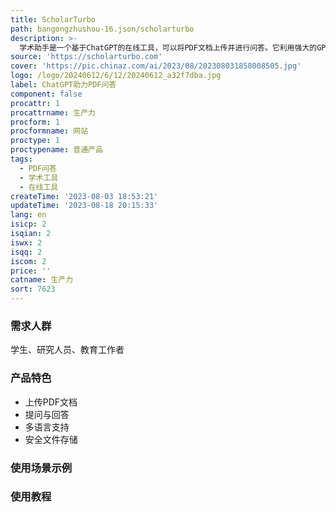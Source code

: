 ```yaml
---
title: ScholarTurbo
path: bangongzhushou-16.json/scholarturbo
description: >-
  学术助手是一个基于ChatGPT的在线工具，可以将PDF文档上传并进行问答。它利用强大的GPT-4（付费用户）或GPT-3.5（免费用户）模型，帮助用户提取PDF文档的信息并回答问题。学术助手支持多种语言，提供安全可靠的文件存储，用户可以根据自己的需求选择合适的定价计划。无论是学生、研究人员还是教育工作者，学术助手都能为他们提供高效便捷的PDF问答服务。
source: 'https://scholarturbo.com'
cover: 'https://pic.chinaz.com/ai/2023/08/202308031858008505.jpg'
logo: /logo/20240612/6/12/20240612_a32f7dba.jpg
label: ChatGPT助力PDF问答
component: false
procattr: 1
procattrname: 生产力
procform: 1
procformname: 网站
proctype: 1
proctypename: 普通产品
tags:
  - PDF问答
  - 学术工具
  - 在线工具
createTime: '2023-08-03 18:53:21'
updateTime: '2023-08-18 20:15:33'
lang: en
isicp: 2
isqian: 2
iswx: 2
isqq: 2
iscom: 2
price: ''
catname: 生产力
sort: 7623
---
```




### 需求人群
学生、研究人员、教育工作者

### 产品特色
- 上传PDF文档
- 提问与回答
- 多语言支持
- 安全文件存储

### 使用场景示例


### 使用教程


  
